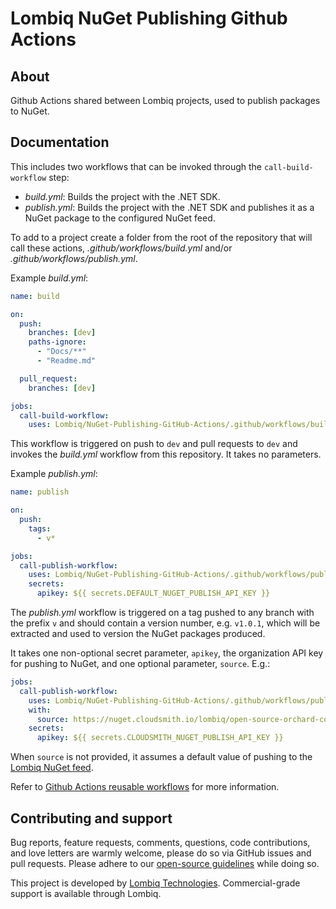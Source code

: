 # Lombiq NuGet Publishing Github Actions



## About

Github Actions shared between Lombiq projects, used to publish packages to NuGet.


## Documentation

This includes two workflows that can be invoked through the `call-build-workflow` step:

- _build.yml_: Builds the project with the .NET SDK.
- _publish.yml_: Builds the project with the .NET SDK and publishes it as a NuGet package to the configured NuGet feed.

To add to a project create a folder from the root of the repository that will call these actions, _.github/workflows/build.yml_ and/or _.github/workflows/publish.yml_.

Example _build.yml_:

```yaml
name: build

on:
  push:
    branches: [dev]
    paths-ignore:
      - "Docs/**"
      - "Readme.md"

  pull_request:
    branches: [dev]

jobs:
  call-build-workflow:
    uses: Lombiq/NuGet-Publishing-GitHub-Actions/.github/workflows/build.yml@dev
```

This workflow is triggered on push to `dev` and pull requests to `dev` and invokes the _build.yml_ workflow from this repository. It takes no parameters.

Example _publish.yml_:

```yaml
name: publish

on:
  push:
    tags:
      - v*

jobs:
  call-publish-workflow:
    uses: Lombiq/NuGet-Publishing-GitHub-Actions/.github/workflows/publish.yml@dev
    secrets:
      apikey: ${{ secrets.DEFAULT_NUGET_PUBLISH_API_KEY }}
```

The _publish.yml_ workflow is triggered on a tag pushed to any branch with the prefix `v` and should contain a version number, e.g. `v1.0.1`, which will be extracted and used to version the NuGet packages produced.

It takes one non-optional secret parameter, `apikey`, the organization API key for pushing to NuGet, and one optional parameter, `source`. E.g.:

```yaml
jobs:
  call-publish-workflow:
    uses: Lombiq/NuGet-Publishing-GitHub-Actions/.github/workflows/publish.yml@dev
    with:
      source: https://nuget.cloudsmith.io/lombiq/open-source-orchard-core-extensions/v3/index.json
    secrets:
      apikey: ${{ secrets.CLOUDSMITH_NUGET_PUBLISH_API_KEY }}
```

When `source` is not provided, it assumes a default value of pushing to the [Lombiq NuGet feed](https://www.nuget.org/profiles/Lombiq).

Refer to [Github Actions reusable workflows](https://docs.github.com/en/actions/learn-github-actions/reusing-workflows#overview) for more information.


## Contributing and support

Bug reports, feature requests, comments, questions, code contributions, and love letters are warmly welcome, please do so via GitHub issues and pull requests. Please adhere to our [open-source guidelines](https://lombiq.com/open-source-guidelines) while doing so.

This project is developed by [Lombiq Technologies](https://lombiq.com/). Commercial-grade support is available through Lombiq.
